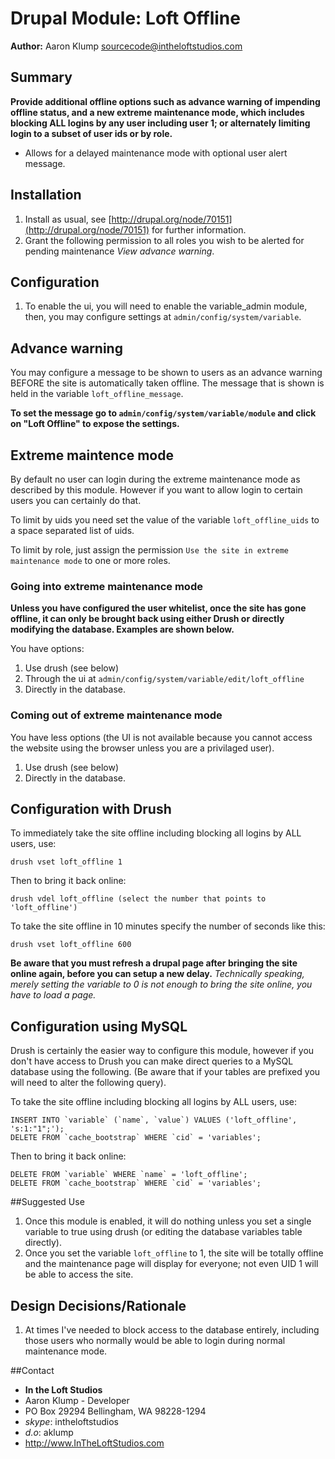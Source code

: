# Drupal Module: Loft Offline
**Author:** Aaron Klump  <sourcecode@intheloftstudios.com>

## Summary
**Provide additional offline options such as advance warning of impending offline status, and a new extreme maintenance mode, which includes blocking ALL logins by any user including user 1; or alternately limiting login to a subset of user ids or by role.**

* Allows for a delayed maintenance mode with optional user alert message.

## Installation
1. Install as usual, see [http://drupal.org/node/70151](http://drupal.org/node/70151) for further information.
1. Grant the following permission to all roles you wish to be alerted for pending maintenance _View advance warning_.

## Configuration
1. To enable the ui, you will need to enable the variable_admin module, then, you may configure settings at `admin/config/system/variable`.

## Advance warning
You may configure a message to be shown to users as an advance warning BEFORE the site is automatically taken offline.  The message that is shown is held in the variable `loft_offline_message`.

**To set the message go to `admin/config/system/variable/module` and click on "Loft Offline" to expose the settings.**

## Extreme maintence mode
By default no user can login during the extreme maintenance mode as described by this module.  However if you want to allow login to certain users you can certainly do that.

To limit by uids you need set the value of the variable `loft_offline_uids` to a space separated list of uids.

To limit by role, just assign the permission `Use the site in extreme maintenance mode` to one or more roles.

### Going into extreme maintenance mode
**Unless you have configured the user whitelist, once the site has gone offline, it can only be brought back using either Drush or directly modifying the database.  Examples are shown below.**

You have options:
1. Use drush (see below)
1. Through the ui at `admin/config/system/variable/edit/loft_offline`
1. Directly in the database.

### Coming out of extreme maintenance mode
You have less options (the UI is not available because you cannot access the website using the browser unless you are a privilaged user).
1. Use drush (see below)
1. Directly in the database.

## Configuration with Drush
To immediately take the site offline including blocking all logins by ALL users, use:
    
    drush vset loft_offline 1

Then to bring it back online:

    drush vdel loft_offline (select the number that points to 'loft_offline')

To take the site offline in 10 minutes specify the number of seconds like this:

    drush vset loft_offline 600

**Be aware that you must refresh a drupal page after bringing the site online again, before you can setup a new delay.** _Technically speaking, merely setting the variable to 0 is not enough to bring the site online, you have to load a page._


## Configuration using MySQL
Drush is certainly the easier way to configure this module, however if you don't have access to Drush you can make direct queries to a MySQL database using the following.
(Be aware that if your tables are prefixed you will need to alter the following query).

To take the site offline including blocking all logins by ALL users, use:
    
    INSERT INTO `variable` (`name`, `value`) VALUES ('loft_offline', 's:1:"1";');
    DELETE FROM `cache_bootstrap` WHERE `cid` = 'variables';

Then to bring it back online:

    DELETE FROM `variable` WHERE `name` = 'loft_offline';
    DELETE FROM `cache_bootstrap` WHERE `cid` = 'variables';

##Suggested Use
1. Once this module is enabled, it will do nothing unless you set a single variable to true using drush (or editing the database variables table directly).
1. Once you set the variable `loft_offline` to 1, the site will be totally offline and the maintenance page will display for everyone; not even UID 1 will be able to access the site.

## Design Decisions/Rationale
1. At times I've needed to block access to the database entirely, including those users who normally would be able to login during normal maintenance mode.


##Contact
* **In the Loft Studios**
* Aaron Klump - Developer
* PO Box 29294 Bellingham, WA 98228-1294
* _skype_: intheloftstudios
* _d.o_: aklump
* <http://www.InTheLoftStudios.com>